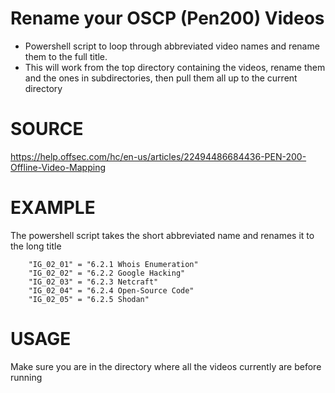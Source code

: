 # Rename your OSCP (Pen200) Videos
- Powershell script to loop through abbreviated video names and rename them to the full title.
- This will work from the top directory containing the videos, rename them and the ones in subdirectories, then pull them all up to the current directory

# SOURCE
https://help.offsec.com/hc/en-us/articles/22494486684436-PEN-200-Offline-Video-Mapping

# EXAMPLE
The powershell script takes the short abbreviated name and renames it to the long title
```
    "IG_02_01" = "6.2.1 Whois Enumeration"
    "IG_02_02" = "6.2.2 Google Hacking"
    "IG_02_03" = "6.2.3 Netcraft"
    "IG_02_04" = "6.2.4 Open-Source Code"
    "IG_02_05" = "6.2.5 Shodan"
```

# USAGE
Make sure you are in the directory where all the videos currently are before running
